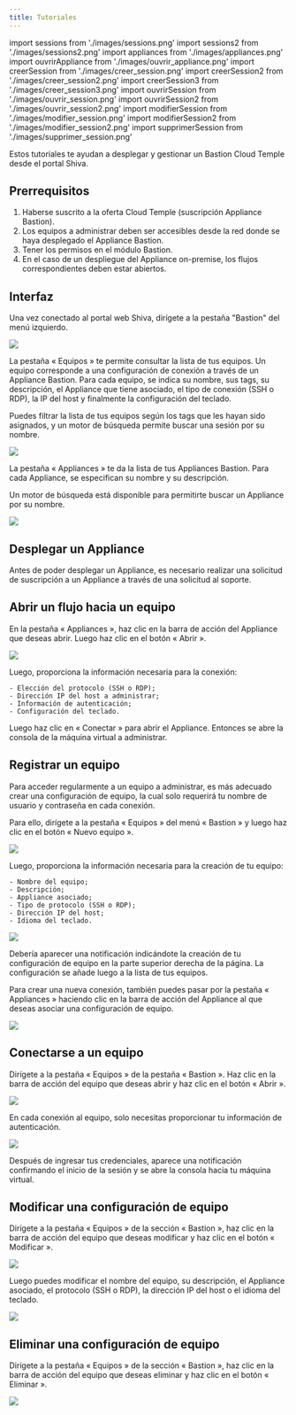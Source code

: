 ```yaml
---
title: Tutoriales
---
```

import sessions from './images/sessions.png'
import sessions2 from './images/sessions2.png'
import appliances from './images/appliances.png'
import ouvrirAppliance from './images/ouvrir_appliance.png'
import creerSession from './images/creer_session.png'
import creerSession2 from './images/creer_session2.png'
import creerSession3 from './images/creer_session3.png'
import ouvrirSession from './images/ouvrir_session.png'
import ouvrirSession2 from './images/ouvrir_session2.png'
import modifierSession from './images/modifier_session.png'
import modifierSession2 from './images/modifier_session2.png'
import supprimerSession from './images/supprimer_session.png'

Estos tutoriales te ayudan a desplegar y gestionar un Bastion Cloud Temple desde el portal Shiva.

## Prerrequisitos

1. Haberse suscrito a la oferta Cloud Temple (suscripción Appliance Bastion).
2. Los equipos a administrar deben ser accesibles desde la red donde se haya desplegado el Appliance Bastion.
3. Tener los permisos en el módulo Bastion.
4. En el caso de un despliegue del Appliance on-premise, los flujos correspondientes deben estar abiertos.

## Interfaz

Una vez conectado al portal web Shiva, dirígete a la pestaña "Bastion" del menú izquierdo.

<img src={sessions} />

La pestaña « Equipos » te permite consultar la lista de tus equipos. Un equipo corresponde a una configuración de
conexión a través de un Appliance Bastion. Para cada equipo, se indica su nombre, sus tags, su
descripción, el Appliance que tiene asociado, el tipo de conexión (SSH o RDP), la IP del host y finalmente la configuración del teclado.

Puedes filtrar la lista de tus equipos según los tags que les hayan sido asignados, y un motor de búsqueda permite buscar una sesión por su nombre.

<img src={sessions2} />

La pestaña « Appliances » te da la lista de tus Appliances Bastion. Para cada Appliance, se especifican su nombre y su descripción.

Un motor de búsqueda está disponible para permitirte buscar un Appliance por su nombre.

<img src={appliances} />

## Desplegar un Appliance
Antes de poder desplegar un Appliance, es necesario realizar una solicitud de suscripción a un Appliance a través de una solicitud al soporte.

## Abrir un flujo hacia un equipo
En la pestaña « Appliances », haz clic en la barra de acción del Appliance que deseas abrir. Luego haz clic en el botón « Abrir ».

<img src={ouvrirAppliance} />

Luego, proporciona la información necesaria para la conexión:

    - Elección del protocolo (SSH o RDP);
    - Dirección IP del host a administrar;
    - Información de autenticación;
    - Configuración del teclado.

Luego haz clic en « Conectar » para abrir el Appliance. Entonces se abre la consola de la máquina virtual a administrar.

## Registrar un equipo

Para acceder regularmente a un equipo a administrar, es más adecuado crear una configuración de equipo, la cual solo requerirá tu nombre de usuario y contraseña en cada conexión.

Para ello, dirígete a la pestaña « Equipos » del menú « Bastion » y luego haz clic en el botón « Nuevo equipo ».

<img src={creerSession} />


Luego, proporciona la información necesaria para la creación de tu equipo:

    - Nombre del equipo;
    - Descripción;
    - Appliance asociado;
    - Tipo de protocolo (SSH o RDP);
    - Dirección IP del host;
    - Idioma del teclado.

<img src={creerSession2} />


Debería aparecer una notificación indicándote la creación de tu configuración de equipo en la parte superior derecha de la página. La configuración se añade luego a la lista de tus equipos.

Para crear una nueva conexión, también puedes pasar por la pestaña « Appliances » haciendo clic en la barra de acción del Appliance al que deseas asociar una configuración de equipo.

<img src={creerSession3} />

## Conectarse a un equipo

Dirígete a la pestaña « Equipos » de la pestaña « Bastion ». Haz clic en la barra de acción del equipo que deseas abrir y haz clic en el botón « Abrir ».

<img src={ouvrirSession} />

En cada conexión al equipo, solo necesitas proporcionar tu información de autenticación.

<img src={ouvrirSession2} />

Después de ingresar tus credenciales, aparece una notificación confirmando el inicio de la sesión y se abre la consola hacia tu máquina virtual.

## Modificar una configuración de equipo

Dirígete a la pestaña « Equipos » de la sección « Bastion », haz clic en la barra de acción del equipo que deseas modificar y haz clic en el botón « Modificar ».

<img src={modifierSession} />

Luego puedes modificar el nombre del equipo, su descripción, el Appliance asociado, el protocolo (SSH o RDP), la dirección IP del host o el idioma del teclado.

<img src={modifierSession2} />

## Eliminar una configuración de equipo

Dirígete a la pestaña « Equipos » de la sección « Bastion », haz clic en la barra de acción del equipo que deseas eliminar y haz clic en el botón « Eliminar ».

<img src={supprimerSession} />
